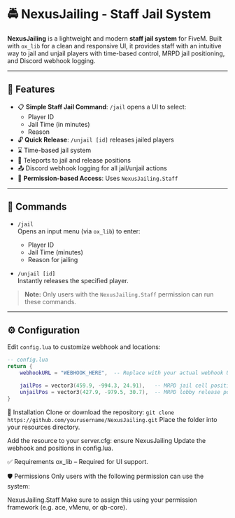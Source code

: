 # 🚔 NexusJailing - Staff Jail System

**NexusJailing** is a lightweight and modern **staff jail system** for FiveM. Built with `ox_lib` for a clean and responsive UI, it provides staff with an intuitive way to jail and unjail players with time-based control, MRPD jail positioning, and Discord webhook logging.

---

## 🔧 Features

- 📋 **Simple Staff Jail Command**: `/jail` opens a UI to select:
  - Player ID
  - Jail Time (in minutes)
  - Reason
- 🔓 **Quick Release**: `/unjail [id]` releases jailed players
- ⌛ Time-based jail system
- 📍 Teleports to jail and release positions
- 📤 Discord webhook logging for all jail/unjail actions
- 🔐 **Permission-based Access**: Uses `NexusJailing.Staff`

---

## 📜 Commands

- `/jail`  
  Opens an input menu (via `ox_lib`) to enter:
  - Player ID
  - Jail Time (minutes)
  - Reason for jailing

- `/unjail [id]`  
  Instantly releases the specified player.

> **Note:** Only users with the `NexusJailing.Staff` permission can run these commands.

---

## ⚙️ Configuration

Edit `config.lua` to customize webhook and locations:

```lua
-- config.lua
return {
    webhookURL = "WEBHOOK_HERE",  -- Replace with your actual webhook URL

    jailPos = vector3(459.9, -994.3, 24.91),   -- MRPD jail cell position
    unjailPos = vector3(427.9, -979.5, 30.7),  -- MRPD lobby release position
}
```

🚀 Installation
Clone or download the repository:
```git clone https://github.com/yourusername/NexusJailing.git```
Place the folder into your resources directory.

Add the resource to your server.cfg:
ensure NexusJailing
Update the webhook and positions in config.lua.

✅ Requirements
ox_lib – Required for UI support.

🛡️ Permissions
Only users with the following permission can use the system:

NexusJailing.Staff
Make sure to assign this using your permission framework (e.g. ace, vMenu, or qb-core).
